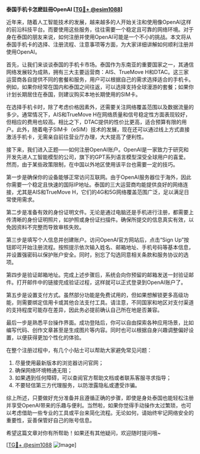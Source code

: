 **泰国手机卡怎麽註冊OpenAI [[TG💪+ @esim1088](https://t.me/s/esim1088)]**

近年来，随着人工智能技术的发展，越来越多的人开始关注和使用像OpenAI这样的前沿科技平台。而要使用这些服务，往往需要一个稳定且可靠的网络环境。对于身在泰国的朋友来说，如何注册并使用OpenAI可能是一个不小的挑战。本文将从泰国手机卡的选择、注册流程、注意事项等方面，为大家详细讲解如何顺利注册并使用OpenAI。

首先，让我们来谈谈泰国的手机卡市场。泰国作为东南亚的重要国家之一，其通信网络发展较为成熟，拥有三大主要运营商：AIS、TrueMove H和DTAC。这三家运营商各自提供不同的套餐和服务，用户可以根据自己的需求选择适合的手机卡。例如，如果你经常在国内和泰国之间往返，可以选择支持全球漫游的套餐；如果你计划长期居住在泰国，则建议购买本地长期使用的SIM卡。

在选择手机卡时，除了考虑价格因素外，还需要关注网络覆盖范围以及数据流量的多少。通常情况下，AIS和TrueMove H在网络质量和信号稳定性方面表现较好，但相应的费用也较高。相比之下，DTAC提供的性价比更高，适合预算有限的用户。此外，随着电子SIM卡（eSIM）技术的发展，现在还可以通过线上方式直接激活手机卡，无需亲自前往营业厅办理，大大提高了便利性。

接下来，我们进入正题——如何注册OpenAI账户。OpenAI是一家致力于研究和开发先进人工智能模型的公司，旗下的GPT系列语言模型深受全球用户的喜爱。然而，由于某些政策限制，在中国以外地区使用该平台也需要一定的技巧。

第一步是确保你的设备能够正常访问互联网。由于OpenAI服务器位于海外，因此你需要一个稳定且快速的国际IP地址。泰国的三大运营商均能提供良好的网络连接，尤其是AIS和TrueMove H，它们的4G和5G网络覆盖范围广泛，足以满足日常使用需求。

第二步是准备有效的身份证明文件。无论是通过电脑还是手机进行注册，都需要上传清晰的身份证明照片，如护照或身份证扫描件。确保所提交的信息真实有效，以免因资料不完整而导致审核失败。

第三步是填写个人信息并创建账户。访问OpenAI官方网站后，点击“Sign Up”按钮即可开始注册流程。按照提示依次输入姓名、邮箱地址、手机号码等基本信息，并设置强密码以保护账户安全。同时，别忘了勾选同意相关条款和服务协议的选项。

第四步是验证邮箱地址。完成上述步骤后，系统会向你预留的邮箱发送一封验证邮件。打开邮件中的链接完成验证过程，这样就可以正式登录到OpenAI账户了。

第五步是设置支付方式。虽然部分功能是免费试用的，但如果想解锁更多高级功能，则需要绑定信用卡或其他合法支付工具。请注意，不同国家和地区对支付渠道的支持程度可能存在差异，因此务必提前确认自己所在地是否兼容。

最后一步是熟悉平台操作界面。成功登陆后，你可以自由探索各种应用场景，比如编写代码、创作文章甚至是生成图片等内容。同时也可以根据自身兴趣调整偏好设置，以便获得更加个性化的体验。

在整个注册过程中，有几个小贴士可以帮助大家避免常见问题：
1. 尽量使用最新版本的浏览器访问官网；
2. 确保网络环境畅通无阻；
3. 如果遇到任何障碍，可以查阅官方帮助文档或者联系客服寻求指导；
4. 不要轻信第三方代理服务，以防泄露隐私或遭受诈骗。

综上所述，只要做好充分准备并且遵循正确的步骤，即使是身处泰国也能轻松注册并享受OpenAI带来的乐趣与便利。当然啦，如果你觉得手动操作太过繁琐，也可以考虑借助一些专业的工具或平台来简化流程。无论如何，请始终牢记网络安全的重要性，妥善保管好自己的账号信息。

希望这篇文章对你有所帮助！如果还有其他疑问，欢迎随时提问哦~

[[TG💪+ @esim1088](https://t.me/s/esim1088) ![Image](https://i.postimg.cc/4NQfJmqS/Snipaste-2025-05-13-00-14-12.png)]